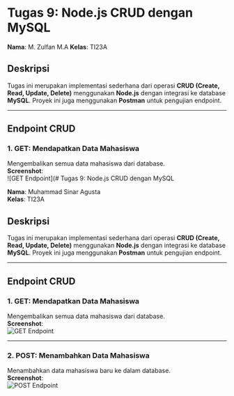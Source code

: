 # Tugas 9: Node.js CRUD dengan MySQL

**Nama**: M. Zulfan M.A 
**Kelas**: TI23A  

## Deskripsi
Tugas ini merupakan implementasi sederhana dari operasi **CRUD (Create, Read, Update, Delete)** menggunakan **Node.js** dengan integrasi ke database **MySQL**. Proyek ini juga menggunakan **Postman** untuk pengujian endpoint.

---

## Endpoint CRUD

### 1. **GET**: Mendapatkan Data Mahasiswa
Mengembalikan semua data mahasiswa dari database.  
**Screenshot**:  
![GET Endpoint](# Tugas 9: Node.js CRUD dengan MySQL

**Nama**: Muhammad Sinar Agusta  
**Kelas**: TI23A  

## Deskripsi
Tugas ini merupakan implementasi sederhana dari operasi **CRUD (Create, Read, Update, Delete)** menggunakan **Node.js** dengan integrasi ke database **MySQL**. Proyek ini juga menggunakan **Postman** untuk pengujian endpoint.

---

## Endpoint CRUD

### 1. **GET**: Mendapatkan Data Mahasiswa
Mengembalikan semua data mahasiswa dari database.  
**Screenshot**:  
![GET Endpoint](https://github.com/user-attachments/assets/ad997e31-ca10-4083-9366-5d06ed2fa99c)

---

### 2. **POST**: Menambahkan Data Mahasiswa
Menambahkan data mahasiswa baru ke dalam database.  
**Screenshot**:  
![POST Endpoint](https://github.com/user-attachments/assets/979505be-4bcf-40c0-a513-085be60b1b16
)


